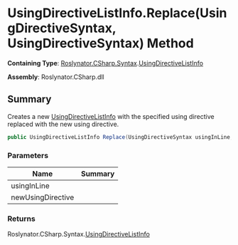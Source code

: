 # UsingDirectiveListInfo\.Replace\(UsingDirectiveSyntax, UsingDirectiveSyntax\) Method

**Containing Type**: [Roslynator.CSharp.Syntax](../../README.md)\.[UsingDirectiveListInfo](../README.md)

**Assembly**: Roslynator\.CSharp\.dll

## Summary

Creates a new [UsingDirectiveListInfo](../README.md) with the specified using directive replaced with the new using directive\.

```csharp
public UsingDirectiveListInfo Replace(UsingDirectiveSyntax usingInLine, UsingDirectiveSyntax newUsingDirective)
```

### Parameters

| Name | Summary |
| ---- | ------- |
| usingInLine | |
| newUsingDirective | |

### Returns

Roslynator\.CSharp\.Syntax\.[UsingDirectiveListInfo](../README.md)

